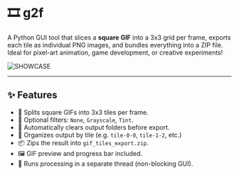 # 🎞️ g2f

A Python GUI tool that slices a **square GIF** into a 3x3 grid per frame, exports each tile as individual PNG images, and bundles everything into a ZIP file. Ideal for pixel-art animation, game development, or creative experiments!

![SHOWCASE](https://i.ibb.co/WLJNvfS/Screen-Recording-2025-06-15-230647.gif "Showcase")

---

## ✨ Features

- 🔲 Splits square GIFs into 3x3 tiles per frame.
- 🎨 Optional filters: `None`, `Grayscale`, `Tint`.
- 🧹 Automatically clears output folders before export.
- 💼 Organizes output by tile (e.g. `tile-0-0`, `tile-1-2`, etc.)
- 📦 Zips the result into `gif_tiles_export.zip`.
- 🖼 GIF preview and progress bar included.
- 🧵 Runs processing in a separate thread (non-blocking GUI).
